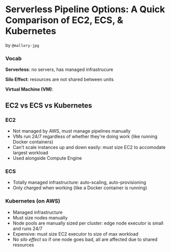 # Serverless Pipeline Options: A Quick Comparison of EC2, ECS, & Kubernetes
by `@mallory-jpg`

### Vocab
**Serverless**: no servers, has managed infrastrucure

**Silo Effect**: resources are not shared between units

**Virtual Machine (VM)**: 

## EC2 vs ECS vs Kubernetes
### EC2
* Not managed by AWS, must manage pipelines manually
* VMs run 24/7 regardless of whether they're doing work (like running Docker containers)
* Can't scale instances up and down easily: must size EC2 to accomodate largest workload
* Used alongside Compute Engine

### ECS
* Totally managed infrastructure: auto-scaling, auto-provisioning
* Only charged when working (like a Docker container is running)

### Kubernetes (on AWS)
* Managed infrastructure
* Must size nodes manually
* Node pools are manually sized per cluster: edge node executor is small and runs 24/7
* Expensive: must size EC2 executor to size of max workload
* No *silo effect* so if one node goes bad, all are affected due to shared resources
